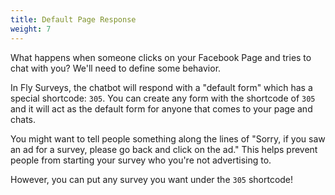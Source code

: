 ```yaml
---
title: Default Page Response
weight: 7
---
```


What happens when someone clicks on your Facebook Page and tries to chat with you? We'll need to define some behavior.

In Fly Surveys, the chatbot will respond with a "default form" which has a special shortcode: `305`. You can create any form with the shortcode of `305` and it will act as the default form for anyone that comes to your page and chats.

You might want to tell people something along the lines of "Sorry, if you saw an ad for a survey, please go back and click on the ad." This helps prevent people from starting your survey who you're not advertising to.

However, you can put any survey you want under the `305` shortcode!
